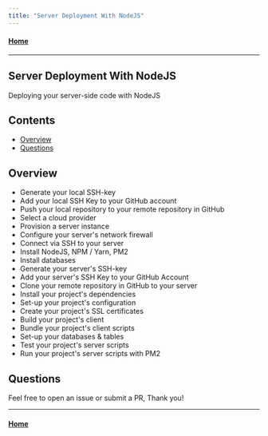 ```yaml
---
title: "Server Deployment With NodeJS"
---
```


#### [Home](https://pikaxyz420.github.io/guides/)

---

## Server Deployment With NodeJS

Deploying your server-side code with NodeJS

## Contents

- [Overview](#overview)
- [Questions](#questions)

## Overview

- Generate your local SSH-key
- Add your local SSH Key to your GitHub account
- Push your local repository to your remote repository in GitHub
- Select a cloud provider
- Provision a server instance
- Configure your server's network firewall
- Connect via SSH to your server
- Install NodeJS, NPM / Yarn, PM2
- Install databases
- Generate your server's SSH-key
- Add your server's SSH Key to your GitHub Account
- Clone your remote repository in GitHub to your server
- Install your project's dependencies
- Set-up your project's configuration
- Create your project's SSL certificates
- Build your project's client
- Bundle your project's client scripts
- Set-up your databases & tables
- Test your project's server scripts
- Run your project's server scripts with PM2

## Questions

Feel free to open an issue or submit a PR, Thank you!

---

#### [Home](https://pikaxyz420.github.io/guides/)
